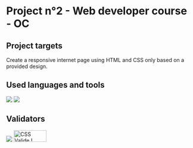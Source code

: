 # Project n°2 - Web developer course - OC

## Project targets
 
Create a responsive internet page using HTML and CSS only based on a provided design.

## Used languages and tools
<img src="https://img.shields.io/badge/css3%20-%231572B6.svg?&style=for-the-badge&logo=css3&logoColor=white"/>
<img src="https://img.shields.io/badge/html5%20-%23E34F26.svg?&style=for-the-badge&logo=html5&logoColor=white"/>


## Validators
<img src="https://img.shields.io/w3c-validation/html?targetUrl=https%3A%2F%2Fnadaissa.github.io%2FIssaNada_2_23012021%2F"/>
<img style="border:0;width:88px;height:31px" src="http://jigsaw.w3.org/css-validator/images/vcss-blue" alt="CSS Valide !" />




